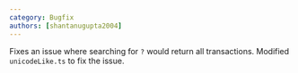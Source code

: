 ```yaml
---
category: Bugfix
authors: [shantanugupta2004]
---
```


Fixes an issue where searching for `?` would return all transactions. Modified `unicodeLike.ts` to fix the issue.
